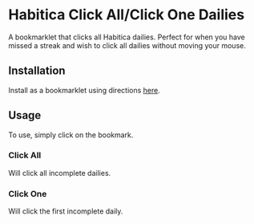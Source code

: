 # Habitica Click All/Click One Dailies

A bookmarklet that clicks all Habitica dailies. Perfect for when you have missed a streak and wish to click all dailies without moving your mouse.

## Installation

Install as a bookmarklet using directions [here](https://mreidsma.github.io/bookmarklets/installing.html).

## Usage

To use, simply click on the bookmark.

### Click All
Will click all incomplete dailies.

### Click One
Will click the first incomplete daily. 
